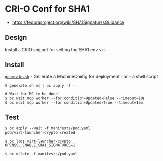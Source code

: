 # CRI-O Conf for SHA1

- https://fedoraproject.org/wiki/SHA1SignaturesGuidance

## Design

Install a CRIO snippet for setting the SHA1 env var.

## Install

[`generate.sh`](generate.sh) - Generate a MachineConfig for deployment - or - a shell script

    $ generate.sh mc | oc apply -f -

    # Wait for MC to be done
    $ oc wait mcp worker --for condition=Updated=False --timeout=10s
    $ oc wait mcp worker --for condition=Updated=True --timeout=15m

## Test

    $ oc apply --wait -f manifests/pod.yaml
    pod/virt-launcher-crypto created

    $ oc logs virt-launcher-crypto
    OPENSSL_ENABLE_SHA1_SIGNATURES=1

    $ oc delete -f manifests/pod.yaml
